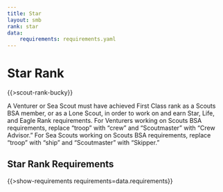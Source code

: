 ```yaml
---
title: Star
layout: smb
rank: star
data:
    requirements: requirements.yaml
---
```


# Star Rank

<div class="D(f) Fxd(c)--s">
<div class="Ta(c) Pt(1em)--s">

{{>scout-rank-bucky}}

</div>
<div>

A Venturer or Sea Scout must have achieved First Class rank as a Scouts BSA member, or as a Lone Scout, in order to work on and earn Star, Life, and Eagle Rank requirements. For Venturers working on Scouts BSA requirements, replace “troop” with “crew” and “Scoutmaster” with “Crew Advisor.” For Sea Scouts working on Scouts BSA requirements, replace “troop” with “ship” and “Scoutmaster” with “Skipper.”

</div></div>

## Star Rank Requirements

{{>show-requirements requirements=data.requirements}}
